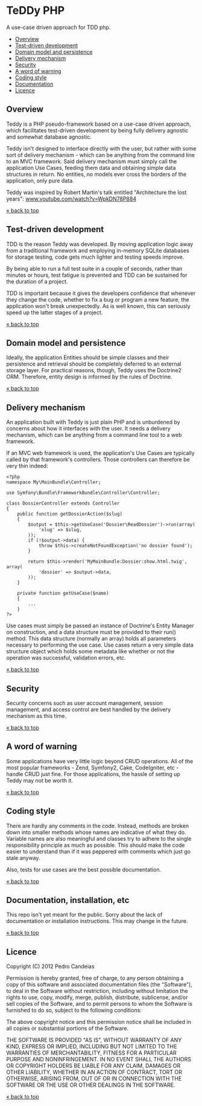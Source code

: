 # <a id="top"></a>TeDDy PHP

A use-case driven approach for TDD php.

* [Overview](#overview)
* [Test-driven development](#tdd)
* [Domain model and persistence](#model)
* [Delivery mechanism](#delivery)
* [Security](#security)
* [A word of warning](#warning)
* [Coding style](#style)
* [Documentation](#docs)
* [Licence](#licence)

<h2 id="overview">Overview</h2>

Teddy is a PHP pseudo-framework based on a use-case driven approach, which facilitates test-driven development by being fully delivery agnostic and somewhat database agnostic.

Teddy isn't designed to interface directly with the user, but rather with some sort of delivery mechanism - which can be anything from the command line to an MVC framework. Said delivery mechanism must simply call the application Use Cases, feeding them data and obtaining simple data structures in return. No entities, no models ever cross the borders of the application, only pure data.

Teddy was inspired by Robert Martin's talk entitled "Architecture the lost years": www.youtube.com/watch?v=WpkDN78P884

[&laquo; back to top](#top)

<h2 id="tdd">Test-driven development</h2>

TDD is the reason Teddy was developed. By moving application logic away from a traditional framework and employing in-memory SQLite databases for storage testing, code gets much lighter and testing speeds improve.

By being able to run a full test suite in a couple of seconds, rather than minutes or hours, test fatigue is prevented and TDD can be sustained for the duration of a project.

TDD is important because it gives the developers confidence that whenever they change the code, whether to fix a bug or program a new feature, the application won't break unexpectedly. As is well known, this can seriously speed up the latter stages of a project.

[&laquo; back to top](#top)


<h2 id="model">Domain model and persistence</h2>

Ideally, the application Entities should be simple classes and their persistence and retrieval should be completely deferred to an external storage layer. For practical reasons, though, Teddy uses the Doctrine2 ORM. Therefore, entity design is informed by the rules of Doctrine.

[&laquo; back to top](#top)


<h2 id="delivery">Delivery mechanism</h2>

An application built with Teddy is just plain PHP and is unburdened by concerns about how it interfaces with the user. It needs a delivery mechanism, which can be anything from a command line tool to a web framework.

If an MVC web framework is used, the application's Use Cases are typically called by that framework's controllers. Those controllers can therefore be very thin indeed:

    <?php
    namespace My\MainBundle\Controller;
    
    use Symfony\Bundle\FrameworkBundle\Controller\Controller;
    
    class DossierController extends Controller
    {
        public function getDossierAction($slug)
        {
            $output = $this->getUseCase('Dossier\ReadDossier')->run(array(
                'slug' => $slug,
            ));
            if (!$output->data) {
                throw $this->createNotFoundException('no dossier found');
            }
            
            return $this->render('MyMainBundle:Dossier:show.html.twig', array(
                'dossier' => $output->data,
            ));
        }
        
        private function getUseCase($name)
        {
            ...
        }
    ?>

Use cases must simply be passed an instance of Doctrine's Entity Manager on construction, and a data structure must be provided to their run() method. This data structure (normally an array) holds all parameters necessary to performing the use case. Use cases return a very simple data structure object which holds some metadata like whether or not the operation was successful, validation errors, etc.

[&laquo; back to top](#top)


<h2 id="security">Security</h2>

Security concerns such as user account management, session management, and access control are best handled by the delivery mechanism as this time.

[&laquo; back to top](#top)


<h2 id="warning">A word of warning</h2>

Some applications have very little logic beyond CRUD operations. All of the most popular frameworks - Zend, Symfony2, Cake, CodeIgniter, etc - handle CRUD just fine. For those applications, the hassle of setting up Teddy may not be worth it.

[&laquo; back to top](#top)


<h2 id="style">Coding style</h2>

There are hardly any comments in the code. Instead, methods are broken down into smaller methods whose names are indicative of what they do. Variable names are also meaningful and classes try to adhere to the single responsibility principle as much as possible. This should make the code easier to understand than if it was peppered with comments which just go stale anyway.

Also, tests for use cases are the best possible documentation.

[&laquo; back to top](#top)


<h2 id="docs">Documentation, installation, etc</h2>

This repo isn't yet meant for the public. Sorry about the lack of documentation or installation instructions. This may change in the future.

[&laquo; back to top](#top)


<h2 id="licence">Licence</h2>

Copyright (C) 2012 Pedro Candeias

Permission is hereby granted, free of charge, to any person obtaining a copy of this software and associated documentation files (the "Software"), to deal in the Software without restriction, including without limitation the rights to use, copy, modify, merge, publish, distribute, sublicense, and/or sell copies of the Software, and to permit persons to whom the Software is furnished to do so, subject to the following conditions:

The above copyright notice and this permission notice shall be included in all copies or substantial portions of the Software.

THE SOFTWARE IS PROVIDED "AS IS", WITHOUT WARRANTY OF ANY KIND, EXPRESS OR IMPLIED, INCLUDING BUT NOT LIMITED TO THE WARRANTIES OF MERCHANTABILITY, FITNESS FOR A PARTICULAR PURPOSE AND NONINFRINGEMENT. IN NO EVENT SHALL THE AUTHORS OR COPYRIGHT HOLDERS BE LIABLE FOR ANY CLAIM, DAMAGES OR OTHER LIABILITY, WHETHER IN AN ACTION OF CONTRACT, TORT OR OTHERWISE, ARISING FROM, OUT OF OR IN CONNECTION WITH THE SOFTWARE OR THE USE OR OTHER DEALINGS IN THE SOFTWARE.

[&laquo; back to top](#top)
